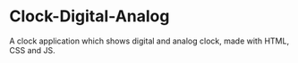 # Clock-Digital-Analog
 A clock application which shows digital and analog clock, made with HTML, CSS and JS.
